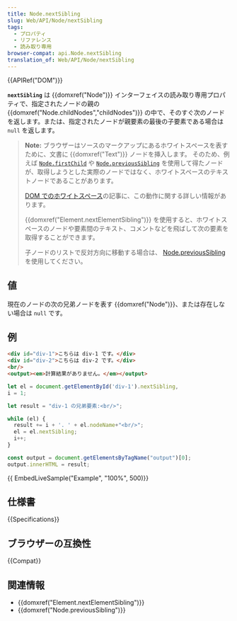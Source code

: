 ```yaml
---
title: Node.nextSibling
slug: Web/API/Node/nextSibling
tags:
  - プロパティ
  - リファレンス
  - 読み取り専用
browser-compat: api.Node.nextSibling
translation_of: Web/API/Node/nextSibling
---
```

{{APIRef("DOM")}}

**`nextSibling`** は {{domxref("Node")}} インターフェイスの読み取り専用プロパティで、指定されたノードの親の {{domxref("Node.childNodes","childNodes")}} の中で、そのすぐ次のノードを返します。または、指定されたノードが親要素の最後の子要素である場合は `null` を返します。

> **Note:** ブラウザーはソースのマークアップにあるホワイトスペースを表すために、文書に {{domxref("Text")}} ノードを挿入します。
> そのため、例えば [`Node.firstChild`](/ja/docs/Web/API/Node/firstChild) や [`Node.previousSibling`](/ja/docs/Web/API/Node/previousSibling) を使用して得たノードが、取得しようとした実際のノードではなく、ホワイトスペースのテキストノードであることがあります。
>
> [DOM でのホワイトスペース](/ja/docs/Web/API/Document_Object_Model/Whitespace)の記事に、この動作に関する詳しい情報があります。
>
> {{domxref("Element.nextElementSibling")}} を使用すると、ホワイトスペースのノードや要素間のテキスト、コメントなどを飛ばして次の要素を取得することができます。
>
> 子ノードのリストで反対方向に移動する場合は、 [Node.previousSibling](/ja/docs/Web/API/Node/previousSibling) を使用してください。

## 値

現在のノードの次の兄弟ノードを表す {{domxref("Node")}}、または存在しない場合は `null` です。

## 例

```html
<div id="div-1">こちらは div-1 です。</div>
<div id="div-2">こちらは div-2 です。</div>
<br/>
<output><em>計算結果がありません。</em></output>
```

```js
let el = document.getElementById('div-1').nextSibling,
i = 1;

let result = "div-1 の兄弟要素:<br/>";

while (el) {
  result += i + '. ' + el.nodeName+"<br/>";
  el = el.nextSibling;
  i++;
}

const output = document.getElementsByTagName("output")[0];
output.innerHTML = result;
```

{{ EmbedLiveSample("Example", "100%", 500)}}

## 仕様書

{{Specifications}}

## ブラウザーの互換性

{{Compat}}

## 関連情報

- {{domxref("Element.nextElementSibling")}}
- {{domxref("Node.previousSibling")}}
